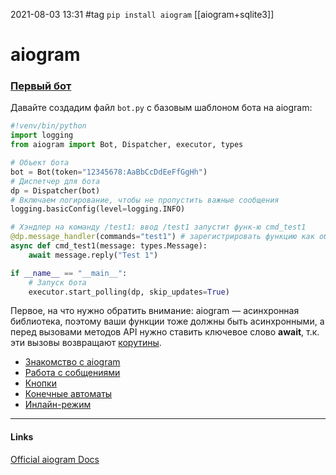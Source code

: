 2021-08-03 13:31
#tag `pip install aiogram` [[aiogram+sqlite3]]
# aiogram
### [Первый бот](https://mastergroosha.github.io/telegram-tutorial-2/quickstart/#_2 "Permanent link")
Давайте создадим файл `bot.py` с базовым шаблоном бота на aiogram:
```py
#!venv/bin/python
import logging
from aiogram import Bot, Dispatcher, executor, types

# Объект бота
bot = Bot(token="12345678:AaBbCcDdEeFfGgHh")
# Диспетчер для бота
dp = Dispatcher(bot)
# Включаем логирование, чтобы не пропустить важные сообщения
logging.basicConfig(level=logging.INFO)

# Хэндлер на команду /test1: ввод /test1 запустит функ-ю cmd_test1
@dp.message_handler(commands="test1") # зарегистрировать функцию как обработчик сообщений
async def cmd_test1(message: types.Message):
    await message.reply("Test 1")

if __name__ == "__main__":
    # Запуск бота
    executor.start_polling(dp, skip_updates=True)
```
Первое, на что нужно обратить внимание: aiogram — асинхронная библиотека, поэтому ваши функции тоже должны быть асинхронными, а перед вызовами методов API нужно ставить ключевое слово **await**, т.к. эти вызовы возвращают [корутины](https://docs.python.org/3/library/asyncio-task.html#coroutines).
-   [Знакомство с aiogram](https://mastergroosha.github.io/telegram-tutorial-2/quickstart/)
-   [Работа с собщениями](https://mastergroosha.github.io/telegram-tutorial-2/messages/)
-   [Кнопки](https://mastergroosha.github.io/telegram-tutorial-2/buttons/)
-   [Конечные автоматы](https://mastergroosha.github.io/telegram-tutorial-2/fsm/)
-   [Инлайн-режим](https://mastergroosha.github.io/telegram-tutorial-2/inline_mode/)
_____________
#### Links
[Official aiogram Docs](https://docs.aiogram.dev/en/latest/)